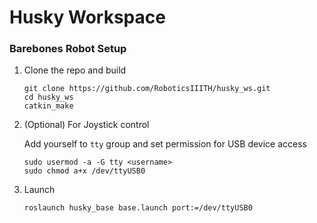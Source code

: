 # Husky Workspace

### Barebones Robot Setup

1. Clone the repo and build
    ```
    git clone https://github.com/RoboticsIIITH/husky_ws.git
    cd husky_ws
    catkin_make
    ```

2. (Optional) For Joystick control
   
   Add yourself to `tty` group and set permission for USB device access 
   ```
   sudo usermod -a -G tty <username>
   sudo chmod a+x /dev/ttyUSB0
   ```

3. Launch
   ```
   roslaunch husky_base base.launch port:=/dev/ttyUSB0
   ```





